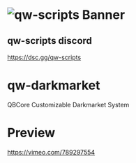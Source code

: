 # ![qw-scripts Banner](https://i.imgur.com/68jLFg3.png)

## qw-scripts discord

<https://dsc.gg/qw-scripts>

# qw-darkmarket
QBCore Customizable Darkmarket System

# Preview
https://vimeo.com/789297554
